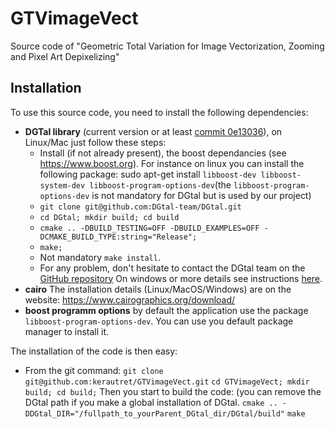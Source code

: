 # GTVimageVect
Source code of "Geometric Total Variation for Image Vectorization, Zooming and Pixel Art Depixelizing"



## Installation


To use this source code, you need to install the following dependencies:
   - **DGTal library** (current version or at least [commit 0e13036](https://github.com/DGtal-team/DGtal/commit/0e13036afedee920373a2460afd02e2a21660baa)), on Linux/Mac just follow these steps:
     - Install (if not already present), the boost dependancies (see https://www.boost.org).
     For instance on linux you can install the following package: sudo apt-get install `libboost-dev libboost-system-dev libboost-program-options-dev`(the `libboost-program-options-dev` is not mandatory for DGtal but is used by our project)
     - `git clone git@github.com:DGtal-team/DGtal.git`
     - `cd DGtal; mkdir build; cd build`
     - `cmake .. -DBUILD_TESTING=OFF -DBUILD_EXAMPLES=OFF -DCMAKE_BUILD_TYPE:string="Release";`
     - `make;`
     - Not mandatory `make install`.
     - For any problem, don't hesitate to contact the DGtal team on the [GitHub repository](https://github.com/DGtal-team/DGtal)
     On windows or more details see instructions [here](https://dgtal-team.github.io/doc-nightly/moduleBuildDGtal.html).
   - **cairo**
      The installation details (Linux/MacOS/Windows) are on the website: https://www.cairographics.org/download/
   - **boost programm options** by default the application use the package `libboost-program-options-dev`. You can use you default package manager to install it.


The installation of the code is then easy:
   - From the git command:
     `git clone git@github.com:kerautret/GTVimageVect.git`
     `cd GTVimageVect; mkdir build; cd build;`
     Then you start to build the code: (you can remove the DGtal path if you make a global installation of DGtal.
     `cmake .. -DDGtal_DIR="/fullpath_to_yourParent_DGtal_dir/DGtal/build"`
     `make`
     
